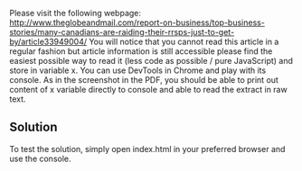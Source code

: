 Please visit the following webpage: http://www.theglobeandmail.com/report-on-business/top-business-stories/many-canadians-are-raiding-their-rrsps-just-to-get-by/article33949004/
You will notice that you cannot read this article in a regular fashion but article information is still accessible please find the easiest possible way to read it (less code as possible / pure JavaScript) and store in variable x. You can use DevTools in Chrome and play with its console. As in the screenshot in the PDF, you should be able to print out content of x variable directly to console and able to read the extract in raw text.

## Solution
To test the solution, simply open index.html in your preferred browser and use the console.
